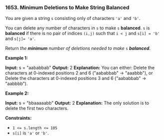 ### 1653\. Minimum Deletions to Make String Balanced

You are given a string `s` consisting only of characters `'a'` and `'b'`​​​​.

You can delete any number of characters in `s` to make `s` **balanced**. `s` is **balanced** if there is no pair of indices `(i,j)` such that `i < j` and `s[i] = 'b'` and `s[j]= 'a'`.

Return _the **minimum** number of deletions needed to make_ `s` _**balanced**_.

**Example 1:**

**Input:** s = "aababbab"
**Output:** 2
**Explanation:** You can either:
Delete the characters at 0-indexed positions 2 and 6 ("aababbab" -> "aaabbb"), or
Delete the characters at 0-indexed positions 3 and 6 ("aababbab" -> "aabbbb").

**Example 2:**

**Input:** s = "bbaaaaabb"
**Output:** 2
**Explanation:** The only solution is to delete the first two characters.

**Constraints:**

*   `1 <= s.length <= 105`
*   `s[i]` is `'a'` or `'b'`​​.
